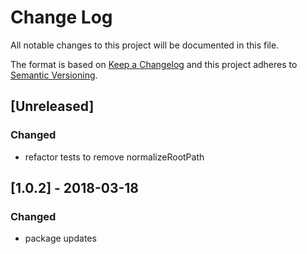 # Change Log

All notable changes to this project will be documented in this file.

The format is based on [Keep a Changelog](http://keepachangelog.com/)
and this project adheres to [Semantic Versioning](http://semver.org/).

## [Unreleased]

### Changed

*   refactor tests to remove normalizeRootPath

## [1.0.2] - 2018-03-18

### Changed

*   package updates
